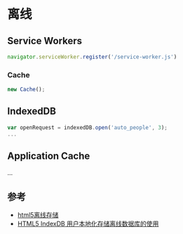# 离线

## Service Workers

```javascript
navigator.serviceWorker.register('/service-worker.js')
```

### Cache

```javascript
new Cache();
```

## IndexedDB

```javascript
var openRequest = indexedDB.open('auto_people', 3);
...
```

## Application Cache

...

## 参考

* [html5离线存储](http://liuyy.coding.me/2016/05/30/html5/html5%E7%A6%BB%E7%BA%BF%E5%AD%98%E5%82%A8/)
* [HTML5 IndexDB 用户本地化存储离线数据库的使用](http://blog.csdn.net/theforever/article/details/52040042)
